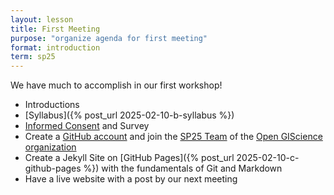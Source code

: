 ```yaml
---
layout: lesson
title: First Meeting
purpose: "organize agenda for first meeting"
format: introduction
term: sp25
---
```


We have much to accomplish in our first workshop!

- Introductions
- [Syllabus]({% post_url 2025-02-10-b-syllabus %})
- [Informed Consent](/assets/informed_consent.pdf) and Survey
- Create a [GitHub account](https://github.com/) and join the [SP25 Team](https://github.com/orgs/opengisci/teams/sp25) of the [Open GIScience organization](https://github.com/opengisci)
- Create a Jekyll Site on [GitHub Pages]({% post_url 2025-02-10-c-github-pages %}) with the fundamentals of Git and Markdown
- Have a live website with a post by our next meeting